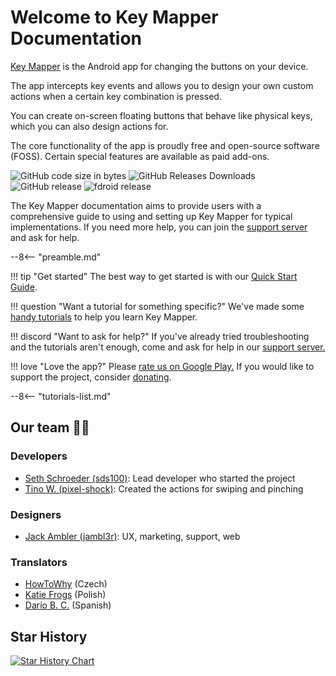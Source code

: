 # Welcome to Key Mapper Documentation

[Key Mapper](https://github.com/keymapperorg/KeyMapper) is the Android app for changing the buttons on your device.

The app intercepts key events and allows you to design your own custom actions when a certain key combination is pressed.

You can create on-screen floating buttons that behave like physical keys, which you can also design actions for.

The core functionality of the app is proudly free and open-source software (FOSS). Certain special features are available as paid add-ons.

![GitHub code size in bytes](https://img.shields.io/github/languages/code-size/keymapperorg/KeyMapper.svg)
![GitHub Releases Downloads](https://img.shields.io/github/downloads/keymapperorg/keymapper/total.svg?label=GitHub%20Releases%20Downloads)
![GitHub release](https://img.shields.io/github/release/keymapperorg/KeyMapper.svg)
![fdroid release](https://img.shields.io/f-droid/v/io.github.sds100.keymapper.svg)

The Key Mapper documentation aims to provide users with a comprehensive guide to using and setting up Key Mapper for typical implementations. If you need more help, you can join the [support server](http://keymapper.club) and ask for help.

--8<-- "preamble.md"

!!! tip "Get started"
    The best way to get started is with our [Quick Start Guide](quick-start.md).

!!! question "Want a tutorial for something specific?"
    We've made some [handy tutorials](tutorials-index.md) to help you learn Key Mapper.

!!! discord "Want to ask for help?"
    If you've already tried troubleshooting and the tutorials aren't enough, come and ask for help in our [support server.](http://keymapper.club)

!!! love "Love the app?"
    Please [rate us on Google Play.](http://app.keymapper.club)
    If you would like to support the project, consider [donating](https://ko-fi.com/sethschroeder).

--8<-- "tutorials-list.md"

## Our team 🧑‍💻

### Developers

- [Seth Schroeder (sds100)](https://github.com/sds100): Lead developer who started the project
- [Tino W. (pixel-shock)](https://github.com/pixel-shock): Created the actions for swiping and pinching

### Designers
- [Jack Ambler (jambl3r)](https://linkedin.com/in/jambl3r): UX, marketing, support, web

### Translators

- [HowToWhy](https://youtube.com/channel/UCljg1FH1B_ju2D_NfqAYjDw) (Czech)
- [Katie Frogs](https://github.com/KatieFrogs) (Polish)
- [Darío B. C.](https://github.com/bydariogamer) (Spanish)

## Star History

[![Star History Chart](https://api.star-history.com/svg?repos=keymapperorg/KeyMapper&type=Date)](https://www.star-history.com/#keymapperorg/KeyMapper&Date)